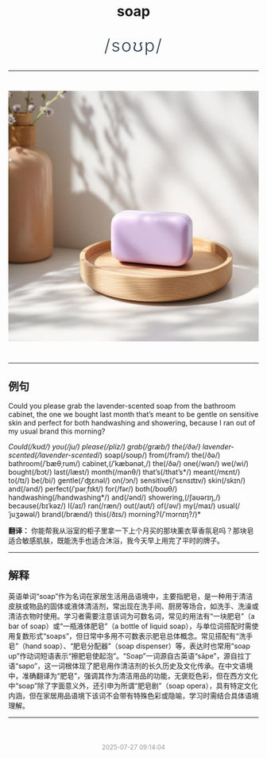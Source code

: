<div align="center">

# soap

<div style="margin: 30px 0;">
<h1 style="font-size: 2.5em; font-weight: 300; letter-spacing: 2px; margin: 0; color: #2c3e50;">
/soʊp/
</h1>
</div>

</div>

---

<div align="center" style="margin: 40px 0;">

![soap](images/soap.png)

</div>

---

## 例句

Could you please grab the lavender-scented soap from the bathroom cabinet, the one we bought last month that’s meant to be gentle on sensitive skin and perfect for both handwashing and showering, because I ran out of my usual brand this morning?

*Could(/kʊd/) you(/ju/) please(/pliz/) grab(/græb/) the(/ðə/) lavender-scented(/lavender-scented*/) soap(/soʊp/) from(/frəm/) the(/ðə/) bathroom(/ˈbæθˌrum/) cabinet,(/ˈkæbənət,/) the(/ðə/) one(/wən/) we(/wi/) bought(/bɔt/) last(/læst/) month(/mənθ/) that’s(/that’s*/) meant(/mɛnt/) to(/tɪ/) be(/bi/) gentle(/ˈʤɛnəl/) on(/ɔn/) sensitive(/ˈsɛnsɪtɪv/) skin(/skɪn/) and(/ənd/) perfect(/ˈpərˌfɪkt/) for(/fər/) both(/boʊθ/) handwashing(/handwashing*/) and(/ənd/) showering,(/ʃaʊərɪŋ,/) because(/bɪˈkəz/) I(/aɪ/) ran(/ræn/) out(/aʊt/) of(/əv/) my(/maɪ/) usual(/ˈjuʒəwəl/) brand(/brænd/) this(/ðɪs/) morning?(/ˈmɔrnɪŋ?/)*

**翻译：** 你能帮我从浴室的柜子里拿一下上个月买的那块薰衣草香氛皂吗？那块皂适合敏感肌肤，既能洗手也适合沐浴，我今天早上用完了平时的牌子。

---

## 解释

英语单词“soap”作为名词在家居生活用品语境中，主要指肥皂，是一种用于清洁皮肤或物品的固体或液体清洁剂，常出现在洗手间、厨房等场合，如洗手、洗澡或清洁衣物时使用。学习者需要注意该词为可数名词，常见的用法有“一块肥皂”（a bar of soap）或“一瓶液体肥皂”（a bottle of liquid soap），与单位词搭配时需使用复数形式“soaps”，但日常中多用不可数表示肥皂总体概念。常见搭配有“洗手皂”（hand soap）、“肥皂分配器”（soap dispenser）等，表达时也常用“soap up”作动词短语表示“擦肥皂使起泡”。“Soap”一词源自古英语“sāpe”，源自拉丁语“sapo”，这一词根体现了肥皂用作清洁剂的长久历史及文化传承。在中文语境中，准确翻译为“肥皂”，强调其作为清洁用品的功能，无褒贬色彩，但在西方文化中“soap”除了字面意义外，还引申为所谓“肥皂剧”（soap opera），具有特定文化内涵，但在家居用品语境下该词不会带有特殊色彩或隐喻，学习时需结合具体语境理解。


---

<div align="center" style="margin-top: 50px;">
<small style="color: #999; font-size: 0.9em;">2025-07-27 09:14:04</small>
</div>
